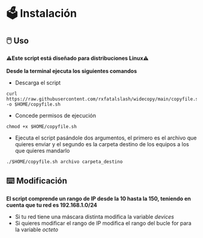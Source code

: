 # 🗳️ Instalación
## 🖱️ Uso
**⚠️Este script está diseñado para distribuciones Linux⚠️**
<br><br>
**Desde la terminal ejecuta los siguientes comandos**
* Descarga el script
```
curl https://raw.githubusercontent.com/rxfatalslash/widecopy/main/copyfile.sh -o $HOME/copyfile.sh
```
* Concede permisos de ejecución
```
chmod +x $HOME/copyfile.sh
```
* Ejecuta el script pasándole dos argumentos, el primero es el archivo que quieres enviar y el segundo es la carpeta destino de los equipos a los que quieres mandarlo
```
./$HOME/copyfile.sh archivo carpeta_destino
```
## ⌨️ Modificación
**El script comprende un rango de IP desde la 10 hasta la 150, teniendo en cuenta que tu red es 192.168.1.0/24**
<br>
* Si tu red tiene una máscara distinta modifica la variable _devices_
* Si quieres modificar el rango de IP modifica el rango del bucle for para la variable _octeto_